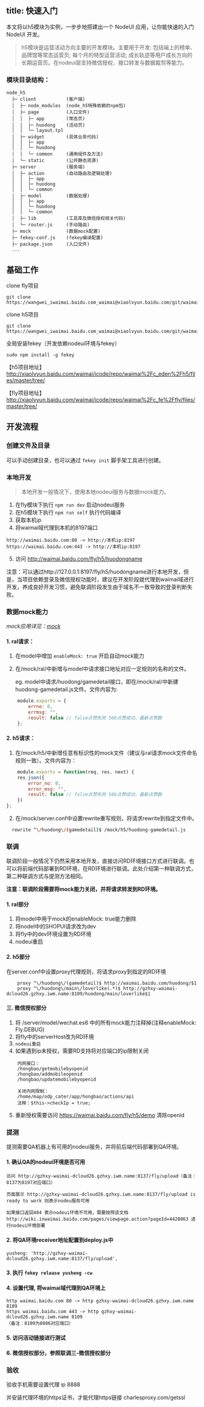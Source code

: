 title: 快速入门 
---

本文将以h5模块为实例，一步步地搭建出一个 NodeUI 应用，让你能快速的入门 NodeUI 开发。

> h5模块是运营活动方向主要的开发模块。主要用于开发: 包括端上的榜单、品牌馆等常态运营页; 每个月的特型运营活动; 成长轨迹等用户成长方向的长期运营页。在nodeui层支持微信授权、接口转发与数据裁剪等能力。

### 模块目录结构：

```
node_h5
  ├─ client           (客户端)
  │  ├─ node_modules  (node_h5特殊依赖的npm包)
  │  ├─ page          (入口文件)
  │  │  ├─ app        (常态页)
  │  │  ├─ huodong    (活动页)
  │  │  └─ layout.tpl
  │  ├─ widget        (具体业务代码)
  │  │  ├─ app
  │  │  └─ huodong
  │  │  └─ common     (通用组件及方法)
  │  └─ static        (公共静态资源)
  ├─ server           (服务端)
  │  ├─ action        (自动路由及逻辑处理)
  │  │  ├─ app
  │  │  ├─ huodong
  │  │  └─ common
  │  ├─ model         (数据处理)
  │  │  ├─ app
  │  │  └─ huodong
  │  │  └─ common
  │  ├─ lib           (工具库及微信授权相关代码)
  │  └─ router.js     (手动路由)
  ├─ mock             (数据mock配置)
  ├─ fekey-conf.js    (fekey编译配置)
  ├─ package.json     (入口文件)
  ...
```

## 基础工作

clone fly项目
```
git clone https://wangwei_iwaimai.baidu.com_waimai@xiaolvyun.baidu.com/git/waimai/c_fe/fly
```
clone h5项目
```
git clone https://wangwei_iwaimai.baidu.com_waimai@xiaolvyun.baidu.com/git/waimai/c_eden/h5
```

全局安装fekey（开发依赖nodeui环境与fekey）
```
sudo npm install -g fekey
```

【h5项目地址】 http://xiaolvyun.baidu.com/waimai/icode/repo/waimai%2Fc_eden%2Fh5/files/master/tree/

【fly项目地址】 http://xiaolvyun.baidu.com/waimai/icode/repo/waimai%2Fc_fe%2Ffly/files/master/tree/

## 开发流程
### 创建文件及目录

可以手动创建目录，也可以通过 `fekey init` 脚手架工具进行创建。 

### 本地开发

> 本地开发一般情况下，使用本地nodeui服务与数据mock能力。

1. 在fly模块下执行 `npm run dev` 启动nodeui服务
2. 在h5模块下执行 `npm run self` 执行代码编译
3. 获取本机ip
4. 将waimai域代理到本机的8197端口

```
http://waimai.baidu.com:80 -> http://本机ip:8197
https://waimai.baidu.com:443 -> http://本机ip:8197
```

5. 访问 http://waimai.baidu.com/fly/h5/huodongname 

注意：可以通过http://127.0.0.1:8197/fly/h5/huodongname进行本地开发，但是，当项目依赖登录及微信授权功能时，建议在开发阶段就代理到waimai域进行开发，养成良好开发习惯，避免联调阶段发生由于域名不一致导致的登录判断失败。

### 数据mock能力
*mock应用详见：[mock](../basics/mock.md)*

#### 1. ral请求：

1. 在model中增加 `enableMock: true` 开启自动mock能力
2. 在/mock/ral/中新增与model中请求接口地址对应一定规则的名称的文件。

    eg. model中请求/huodong/gamedetail接口，即在/mock/ral/中新建huodong-gamedetail.js文件。文件内容为:

```js
    module.exports = {
        errno: 0,
        errmsg: "",
        result: false // false点赞失败 566点赞成功，最新点赞数
    };
```

#### 2. h5请求：

1. 在/mock/h5/中新增任意有标识性的mock文件（建议与ral请求mock文件命名规则一致）。文件内容为：

```js
    module.exports = function(req, res, next) {
    res.json({
        error_no: 0,
        error_msg: "",
        result: false // false点赞失败 566点赞成功，最新点赞数
    })
};
```

2. 在/mock/server.conf中设置rewrite重写规则，将请求rewrite到指定文件中。

```bash
  rewrite ^\/huodong\/(gamedetail)$ /mock/h5/huodong-gamedetail.js
```

### 联调

联调阶段一般情况下仍然采用本地开发，直接访问RD环境接口方式进行联调。也可以将前端代码部署到RD环境，在RD环境进行联调。此处介绍第一种联调方式，第二种联调方式与提测方法相同。

**注意：联调阶段需要将mock能力关闭，并将请求转发到RD环境。**

#### 1. ral部分

1. 将model中用于mock的enableMock: true能力删除
2. 将nodel中的SHOPUI请求改为dev
3. 将fly中的dev环境设置为RD环境
4. nodeui重启

#### 2. h5部分

在server.conf中设置proxy代理规则，将请求proxy到指定的RD环境

```
    proxy ^\/huodong\/(gamedetail)$ http://waimai.baidu.com/huodong/$1
    proxy ^\/huodong\/main\/loverlike(.*)$ http://gzhxy-waimai-dcloud26.gzhxy.iwm.name:8109/huodong/main/loverlike$1
```

#### 三. 微信授权部分

1. 将 /server/model/wechat.es6 中的所有mock能力注释掉(注释enableMock: Fly.DEBUG)
2. 将fly中的serverHost改为RD环境
3. `nodeui重启`
4. 如果遇到ip未授权，需要RD支持将对应端口的ip限制关闭

```
    内网接口：
    /hongbao/getmobilebyopenid
    /hongbao/addmobileopenid
    /hongbao/updatemobilebyopenid
    
    关闭内网限制：
    /home/map/odp_cater/app/hongbao/actions/api
    注释：$this->checkIp = true;
```

5. 重新授权需要访问 https://waimai.baidu.com/fly/h5/demo 清除openid

### 提测

提测需要QA机器上有可用的nodeui服务，并将前后端代码部署到QA环境。

#### 1. 确认QA的nodeui环境是否可用

    访问 http://gzhxy-waimai-dcloud26.gzhxy.iwm.name:8137/fly/upload（备注：8137为8197对应端口）

    页面展示 http://gzhxy-waimai-dcloud26.gzhxy.iwm.name:8137/fly/upload is ready to work 则表示nodeu服务可用
    
    如果接口返回404 表示nodeui环境不可用，需要按照该文档 http://wiki.inwaimai.baidu.com/pages/viewpage.action?pageId=4420863 进行nodeui环境部署

#### 2. 将QA环境receiver地址配置到deploy.js中

```
yusheng: 'http://gzhxy-waimai-dcloud26.gzhxy.iwm.name:8137/fly/upload',
```

#### 3. 执行 `fekey release yusheng -cw`
#### 4. 设置代理, 将waimai域代理到QA环境上
```
http waimai.baidu.com 80 -> http gzhxy-waimai-dcloud26.gzhxy.iwm.name 8109
https waimai.baidu.com 443 -> http gzhxy-waimai-dcloud26.gzhxy.iwm.name 8109
（备注：8109为8086对应端口）
```
#### 5. 访问活动链接进行测试

#### 6. 微信授权部分，参照联调三-微信授权部分

### 验收
验收手机需要设置代理 ip 8888

并安装代理环境的https证书，才能代理https链接 charlesproxy.com/getssl
